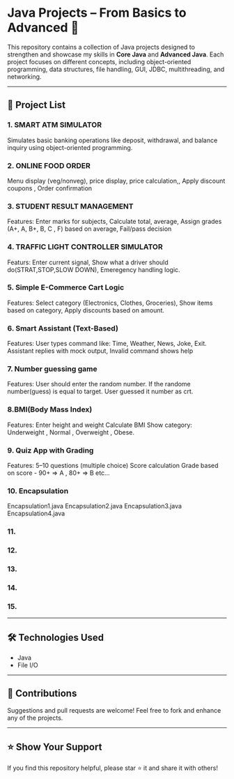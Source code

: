 # Java Projects – From Basics to Advanced 🚀

This repository contains a collection of Java projects designed to strengthen and showcase my skills in **Core Java** and **Advanced Java**. Each project focuses on different concepts, including object-oriented programming, data structures, file handling, GUI, JDBC, multithreading, and networking.

---

## 📌 Project List

### 1. SMART ATM SIMULATOR
Simulates basic banking operations like deposit, withdrawal, and balance inquiry using object-oriented programming.

### 2. ONLINE FOOD ORDER
Menu display (veg/nonveg),
price display,
price calculation,,
Apply discount coupons ,
Order confirmation

### 3. STUDENT RESULT MANAGEMENT
Features:
Enter marks for subjects,
Calculate total, average,
Assign grades (A+, A, B+, B, C , F) based on average,
Fail/pass decision


### 4. TRAFFIC LIGHT CONTROLLER SIMULATOR
Featurs:
Enter current signal,
Show what a driver should do(STRAT,STOP,SLOW DOWN),
Emeregency handling logic.

### 5. Simple E-Commerce Cart Logic
Features:
Select category (Electronics, Clothes, Groceries),
Show items based on category,
Apply discounts based on amount.


### 6. Smart Assistant (Text-Based)
Features:
User types command like:
Time, Weather, News, Joke, Exit.
Assistant replies with mock output,
Invalid command shows help


### 7. Number guessing game
Features:
User should enter the random number.
If the randome number(guess) is equal to target.
User guessed it number as crt.

### 8.BMI(Body Mass Index)
Features:
Enter height and weight
Calculate BMI
Show category: Underweight , Normal , Overweight , Obese.


### 9. Quiz App with Grading
Features:
5–10 questions (multiple choice)
Score calculation
Grade based on score - 90+ => A , 80+ => B
etc...


### 10. Encapsulation 
Encapsulation1.java
Encapsulation2.java
Encapsulation3.java
Encapsulation4.java

### 11. 

### 12.

### 13. 

### 14.

### 15.

---

## 🛠 Technologies Used

- Java
- File I/O

---

## 📣 Contributions

Suggestions and pull requests are welcome! Feel free to fork and enhance any of the projects.

---

## ⭐ Show Your Support

If you find this repository helpful, please star ⭐ it and share it with others!

